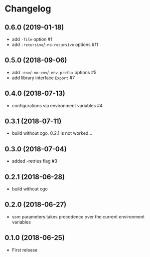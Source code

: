 # Changelog

## 0.6.0 (2019-01-18)

- add `-file` option #1
- add `-recursive`/`-no-recursive` options #11

## 0.5.0 (2018-09-06)

- add `-env`/`-no-env`/`-env-prefix` options #5
- add library interface `Export` #7

## 0.4.0 (2018-07-13)

- configurations via environment variables #4

## 0.3.1 (2018-07-11)

- build without cgo. 0.2.1 is not worked...

## 0.3.0 (2018-07-04)

- added -retries flag #3

## 0.2.1 (2018-06-28)

- build without cgo

## 0.2.0 (2018-06-27)

- ssm parameters takes precedence over the current environment variables

## 0.1.0 (2018-06-25)

- First release
